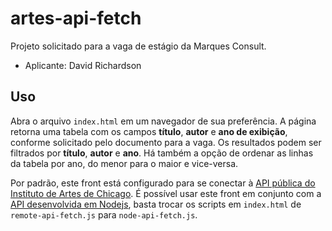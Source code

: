 # artes-api-fetch

Projeto solicitado para a vaga de estágio da Marques Consult.

- Aplicante: David Richardson

## Uso

Abra o arquivo `index.html` em um navegador de sua preferência. A página retorna uma tabela com os campos **título**, **autor** e **ano de exibição**, conforme solicitado pelo documento para a vaga. Os resultados podem ser filtrados por **título**, **autor** e **ano**. Há também a opção de ordenar as linhas da tabela por ano, do menor para o maior e vice-versa.

Por padrão, este front está configurado para se conectar à [API pública do Instituto de Artes de Chicago](https://www.artic.edu/open-access/public-api). É possível usar este front em conjunto com a [API desenvolvida em Nodejs](https://github.com/nosdrahcirvsky/artes-api-nodejs), basta trocar os scripts em `index.html` de `remote-api-fetch.js` para `node-api-fetch.js`.

